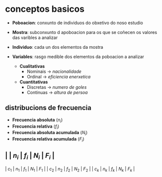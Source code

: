 # conceptos basicos

- **Poboacion**: conxunto de individuos do obxetivo do noso estudio
- **Mostra**: subconxunto d apoboacion para os que se coñecen os valores das varibles a analizar
- **Individuo**: cada un dos elementos da mostra

- **Variables**: rasgo medible dos elementos da poboacion a analizar
    - **Cualitativas**
        - Nominais -> _nacionalidade_
        - Ordinal -> _eficiencia enerxetica_
    - **Cuantitativas**
        - Discretas -> _numero de goles_ 
        - Continuas -> _altura de persoa_

## distribucions de frecuencia

- **Frecuencia absoluta** ($n_i$)
- **Frecuencia relativa** ($f_i$)
- **Frecuencia absoluta acumulada** ($N_i$)
- **Frecuencia relativa acumulada** ($F_i$)

| | $n_i$ | $f_i$ | $N_i$ | $F_i$ |
-------------------------------
| $c_1$ | $n_1$ | $f_1$ | $N_1$ | $F_1$ |
| $c_2$ | $n_2$ | $f_2$ | $N_2$ | $F_2$ |
| $c_k$ | $n_k$ | $f_k$ | $N_k$ | $F_k$ |

